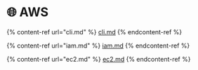 # 🌐 AWS

{% content-ref url="cli.md" %}
[cli.md](cli.md)
{% endcontent-ref %}

{% content-ref url="iam.md" %}
[iam.md](iam.md)
{% endcontent-ref %}

{% content-ref url="ec2.md" %}
[ec2.md](ec2.md)
{% endcontent-ref %}
